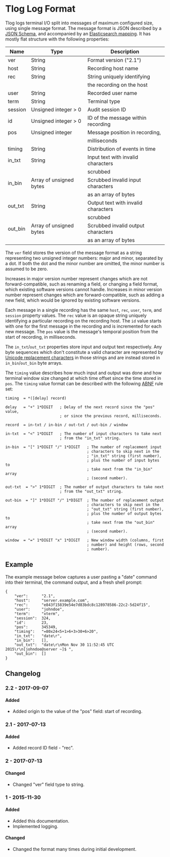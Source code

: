 Tlog Log Format
===============

Tlog logs terminal I/O split into messages of maximum configured size, using
single message format. The message format is JSON described by a [JSON
Schema](schema.json), and accompanied by an [Elasticsearch
mapping](mapping.json). It has mostly flat structure with the following
properties:

| Name      | Type                      | Description
| --------- | ------------------------- | ----------------------
| ver       | String                    | Format version ("2.1")
| host      | String                    | Recording host name
| rec       | String                    | String uniquely identifying
|           |                           | the recording on the host
| user      | String                    | Recorded user name
| term      | String                    | Terminal type
| session   | Unsigned integer > 0      | Audit session ID
| id        | Unsigned integer > 0      | ID of the message within recording
| pos       | Unsigned integer          | Message position in recording,
|           |                           | milliseconds
| timing    | String                    | Distribution of events in time
| in_txt    | String                    | Input text with invalid characters
|           |                           | scrubbed
| in_bin    | Array of unsigned bytes   | Scrubbed invalid input characters
|           |                           | as an array of bytes
| out_txt   | String                    | Output text with invalid characters
|           |                           | scrubbed
| out_bin   | Array of unsigned bytes   | Scrubbed invalid output characters
|           |                           | as an array of bytes

The `ver` field stores the version of the message format as a string
representing two unsigned integer numbers: major and minor, separated by a
dot. If both the dot and the minor number are omitted, the minor number is
assumed to be zero.

Increases in major version number represent changes which are not
forward-compatible, such as renaming a field, or changing a field format,
which existing software versions cannot handle. Increases in minor version
number represent changes which are forward-compatible, such as adding a new
field, which would be ignored by existing software versions.

Each message in a single recording has the same `host`, `rec`, `user`, `term`,
and `session` property values. The `rec` value is an opaque string uniquely
identifying a particular recording on the recording host. The `id` value
starts with one for the first message in the recording and is incremented for
each new message. The `pos` value is the message's temporal position from the
start of recording, in milliseconds.

The `in_txt`/`out_txt` properties store input and output text respectively.
Any byte sequences which don't constitute a valid character are represented by
[Unicode replacement characters][replacement_character] in those strings and
are instead stored in `in_bin`/`out_bin` byte arrays.

The `timing` value describes how much input and output was done and how
terminal window size changed at which time offset since the time stored in
`pos`.  The `timing` value format can be described with the following
[ABNF][ABNF] rule set:

    timing  = *([delay] record)

    delay   = "+" 1*DIGIT   ; Delay of the next record since the "pos" value,
                            ; or since the previous record, milliseconds.

    record  = in-txt / in-bin / out-txt / out-bin / window

    in-txt  = "<" 1*DIGIT   ; The number of input characters to take next
                            ; from the "in_txt" string.

    in-bin  = "[" 1*DIGIT "/" 1*DIGIT   ; The number of replacement input
                                        ; characters to skip next in the
                                        ; "in_txt" string (first number),
                                        ; plus the number of input bytes to
                                        ; take next from the "in_bin" array
                                        ; (second number).

    out-txt  = ">" 1*DIGIT  ; The number of output characters to take next
                            ; from the "out_txt" string.

    out-bin  = "]" 1*DIGIT "/" 1*DIGIT  ; The number of replacement output
                                        ; characters to skip next in the
                                        ; "out_txt" string (first number),
                                        ; plus the number of output bytes to
                                        ; take next from the "out_bin" array
                                        ; (second number).

    window  = "=" 1*DIGIT "x" 1*DIGIT   ; New window width (columns, first
                                        ; number) and height (rows, second
                                        ; number).

Example
-------

The example message below captures a user pasting a "date" command into their
terminal, the command output, and a fresh shell prompt:

    {
        "ver":      "2.1",
        "host":     "server.example.com",
        "rec":      "e843f15839e54e7d83bdc8c128978586-22c2-5d24f15",
        "user":     "johndoe",
        "term":     "xterm",
        "session":  324,
        "id":       23,
        "pos":      345349,
        "timing":   "=80x24<5+1>6+3>30+6>20",
        "in_txt":   "date\r",
        "in_bin":   [],
        "out_txt":  "date\r\nMon Nov 30 11:52:45 UTC 2015\r\n[johndoe@server ~]$ ",
        "out_bin":  []
    }

Changelog
---------

### 2.2 - 2017-09-07
#### Added
- Added origin to the value of the "pos" field: start of recording.

### 2.1 - 2017-07-13
#### Added
- Added record ID field - "rec".

### 2 - 2017-07-13
#### Changed
- Changed "ver" field type to string.

### 1 - 2015-11-30
#### Added
- Added this documentation.
- Implemented logging.
#### Changed
- Changed the format many times during initial development.

[replacement_character]: https://en.wikipedia.org/wiki/Specials_%28Unicode_block%29#Replacement_character
[ABNF]: https://tools.ietf.org/html/rfc5234
